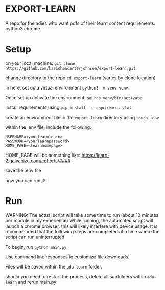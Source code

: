 # EXPORT-LEARN

A repo for the adies who want pdfs of their learn content
requirements:
python3
chrome 

# Setup

on your local machine:
`git clone https://github.com/karishmacarterjohnson/export-learn.git` 

change directory to the repo
`cd export-learn`
(varies by clone location)

in here, set up a virtual environment
`python3 -m venv venv`

Once set up activate the environment,
`source venv/bin/activate`

install requirements using
`pip install -r requirements.txt`

create an environment file in the `export-learn` directory using
`touch .env`

within the .env file, include the following:
```
USERNAME=<yourlearnlogin>
PASSWORD=<yourlearnpassword>
HOME_PAGE=<learnhomepage>
```

HOME_PAGE will be something like: https://learn-2.galvanize.com/cohorts/####

save the .env file

now you can run it!

# Run

WARNING: The actual script will take some time to run (about 10 minutes per module in my experience)
While running, the automated script will launch a chrome browser. this will likely interfere with device usage. It is recommended that the following steps are completed at a time where the script can run uninterrupted

 To begin, run 
`python main.py`

Use command line responses to customize file downloads.

Files will be saved within the `ada-learn` folder.

should you need to restart the process,
delete all subfolders within `ada-learn` and rerun main.py
